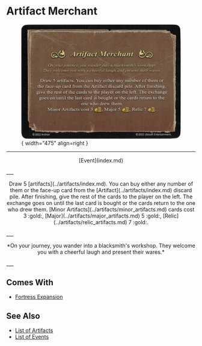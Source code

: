 # Artifact Merchant

<figure markdown="span">

![Artifact Merchant](../assets/events-artifact_merchant.webp){ width="475" align=right }

</figure>

___
<p style="text-align: center;" markdown>[Event](index.md)</p>
___
<p style="text-align: center;" markdown>Draw 5 [artifacts](../artifacts/index.md). You can buy either any number of them or the face-up card from the [Artifact](../artifacts/index.md) discard pile. After finishing, give the rest of the cards to the player on the left. The exchange goes on until the last card is bought or the cards return to the one who drew them. [Minor Artifacts](../artifacts/minor_artifacts.md) cards cost 3 :gold:, [Major](../artifacts/major_artifacts.md) 5 :gold:, [Relic](../artifacts/relic_artifacts.md) 7 :gold:.</p>
___
<p style="text-align: center;" markdown>*On your journey, you wander into a blacksmith's workshop. They welcome you with a cheerful laugh and present their wares.*</p>
___


## Comes With

- [Fortress Expansion](../content.md)


## See Also

- [List of Artifacts](../artifacts/index.md)
- [List of Events](index.md)
